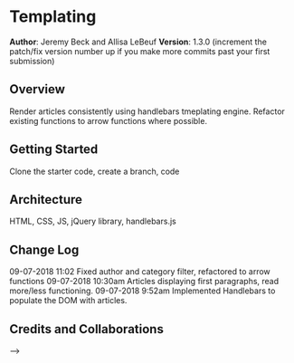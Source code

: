 # Templating

**Author**: Jeremy Beck and Allisa LeBeuf
**Version**: 1.3.0 (increment the patch/fix version number up if you make more commits past your first submission)

## Overview
Render articles consistently using handlebars tmeplating engine. Refactor existing functions to arrow functions where possible.

## Getting Started
Clone the starter code, create a branch, code

## Architecture
HTML, CSS, JS, jQuery library, handlebars.js

## Change Log

09-07-2018 11:02 Fixed author and category filter, refactored to arrow functions
09-07-2018 10:30am Articles displaying first paragraphs, read more/less functioning.
09-07-2018 9:52am Implemented Handlebars to populate the DOM with articles.

## Credits and Collaborations
<!-- Give credit (and a link) to other people or resources that helped you build this application. -->
-->